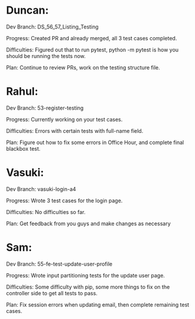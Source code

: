 # Duncan:
Dev Branch: DS_56_57_Listing_Testing

Progress: Created PR and already merged, all 3 test cases completed.

Difficulties: Figured out that to run pytest, python -m pytest is how you should be running the tests now.

Plan: Continue to review PRs, work on the testing structure file.

# Rahul:
Dev Branch: 53-register-testing

Progress: Currently working on your test cases.

Difficulties: Errors with certain tests with full-name field.

Plan: Figure out how to fix some errors in Office Hour, and complete final blackbox test.

# Vasuki:
Dev Branch: vasuki-login-a4

Progress: Wrote 3 test cases for the login page.

Difficulties: No difficulties so far.

Plan: Get feedback from you guys and make changes as necessary

# Sam:
Dev Branch: 55-fe-test-update-user-profile

Progress: Wrote input partitioning tests for the update user page.

Difficulties: Some difficulty with pip, some more things to fix on the controller side to get all tests to pass.

Plan: Fix session errors when updating email, then complete remaining test cases.
